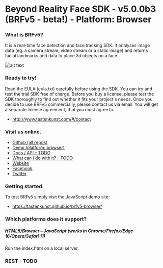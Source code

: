 # Beyond Reality Face SDK - v5.0.0b3 (BRFv5 - beta!) - Platform: Browser

### What is BRFv5?

It is a real-time face detection and face tracking SDK. It analyses image data (eg. a camera stream, video stream or a static image) and returns facial landmarks and data to place 3d objects on a face.

![alt text](images/readme_img.jpg "BRFv5")

### Ready to try!

Read the EULA (eula.txt) carefully before using the SDK. You can try and test the trial SDK free of charge. Before you buy a license, please test the SDK thoroughly to find out whether it fits your project's needs. Once you decide to use BRFv5 commercially, please contact us via email. You will get a separate license agreement, that you must agree to. 

+ http://www.tastenkunst.com/#/contact

### Visit us online.

+ [Github (all repos)](https://github.com/Tastenkunst)
+ [Demo (platform: browser)](https://tastenkunst.github.io/brfv5-browser/)
+ [Docs / API - TODO](https://tastenkunst.github.io/brfv5-browser/)
+ [What can I do with it? - TODO](https://tastenkunst.github.io/brfv4_docs/what_can_i_do_with_it.html)
+ [Website](https://www.beyond-reality-face.com)
+ [Facebook](https://www.facebook.com/BeyondRealityFace)
+ [Twitter](https://twitter.com/tastenkunst)

### Getting started.

To test BRFv5 simply visit the JavaScript demo site:

+ https://tastenkunst.github.io/brfv5-browser/

### Which platforms does it support?

##### HTML5/Browser – JavaScript (works in Chrome/Firefox/Edge 16/Opera/Safari 11)
Run the index.html on a local server.

### REST - TODO

